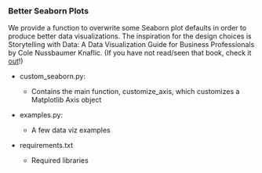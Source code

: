 ### Better Seaborn Plots

We provide a function to overwrite some Seaborn plot defaults in order to produce better data visualizations. The inspiration for the design choices is Storytelling with Data: A Data Visualization Guide for Business Professionals by Cole Nussbaumer Knaflic. (If you have not read/seen that book, check it [out](https://www.amazon.com/gp/product/1119002257/ref=as_li_qf_asin_il_tl?ie=UTF8&tag=storytellingwithdata-20&creative=9325&linkCode=as2&creativeASIN=1119002257&linkId=c9a5d9689e0665c8098acb1bd01b51e1)!) 

* custom_seaborn.py:
    * Contains the main function, customize_axis, which customizes a Matplotlib Axis object

* examples.py: 
    * A few data viz examples

* requirements.txt
    * Required libraries 
